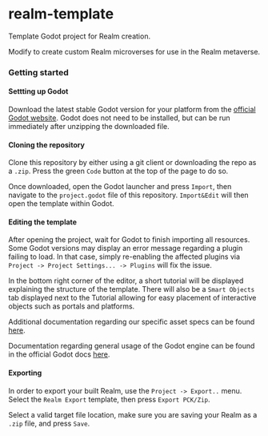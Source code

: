# realm-template

Template Godot project for Realm creation.

Modify to create custom Realm microverses for use in the Realm metaverse.

### Getting started

#### Settting up Godot
Download the latest stable Godot version for your platform from the [official Godot website](https://godotengine.org/download/). Godot does not need to be installed, but can be run immediately after unzipping the downloaded file.

#### Cloning the repository

Clone this repository by either using a git client or downloading the repo as a `.zip`. Press the green `Code` button at the top of the page to do so.

Once downloaded, open the Godot launcher and press `Import`, then navigate to the `project.godot` file of this repository. `Import&Edit` will then open the template within Godot.

#### Editing the template

After opening the project, wait for Godot to finish importing all resources. 
Some Godot versions may display an error message regarding a plugin failing to load. In that case, simply re-enabling the affected plugins via `Project -> Project Settings... -> Plugins` will fix the issue.

In the bottom right corner of the editor, a short tutorial will be displayed explaining the structure of the template. There will also be a `Smart Objects` tab displayed next to the Tutorial allowing for easy placement of interactive objects such as portals and platforms.

Additional documentation regarding our specific asset specs can be found [here](https://realm-3.gitbook.io/blender-godot-pipeline/hKcCIWP1RIZjlu4K0joj/).

Documentation regarding general usage of the Godot engine can be found in the official Godot docs [here](https://docs.godotengine.org/en/stable/index.html).

#### Exporting

In order to export your built Realm, use the `Project -> Export..` menu. Select the `Realm Export` template, then press `Export PCK/Zip`.

Select a valid target file location, make sure you are saving your Realm as a `.zip` file, and press `Save`. 
